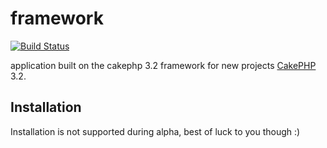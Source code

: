 # framework

[![Build Status](https://travis-ci.org/CodeBlastr/framework.svg?style=flat-square)](https://travis-ci.org/CodeBlastr/framework)

application built on the cakephp 3.2 framework for new projects [CakePHP](http://cakephp.org) 3.2.


## Installation

Installation is not supported during alpha, best of luck to you though :)

<!--
1. Download [Composer](http://getcomposer.org/doc/00-intro.md) or update `composer self-update`.
2. Run `php composer.phar create-project --prefer-dist cakephp/app [app_name]`.

If Composer is installed globally, run
```bash
composer create-project --prefer-dist cakephp/app [app_name]
```

You should now be able to visit the path to where you installed the app and see
the setup traffic lights.

## Configuration

Read and edit `config/app.php` and setup the 'Datasources' and any other
configuration relevant for your application.

-->

